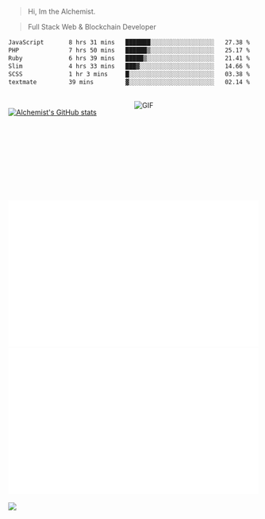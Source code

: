 > Hi, Im the Alchemist.

> Full Stack Web & Blockchain Developer


<!--START_SECTION:waka-->

```text
JavaScript       8 hrs 31 mins   ███████░░░░░░░░░░░░░░░░░░   27.38 %
PHP              7 hrs 50 mins   ██████▒░░░░░░░░░░░░░░░░░░   25.17 %
Ruby             6 hrs 39 mins   █████▒░░░░░░░░░░░░░░░░░░░   21.41 %
Slim             4 hrs 33 mins   ███▓░░░░░░░░░░░░░░░░░░░░░   14.66 %
SCSS             1 hr 3 mins     █░░░░░░░░░░░░░░░░░░░░░░░░   03.38 %
textmate         39 mins         ▓░░░░░░░░░░░░░░░░░░░░░░░░   02.14 %
```

<!--END_SECTION:waka-->


<br />

<img align="right" alt="GIF" src="https://user-images.githubusercontent.com/5355808/139111924-210cc6fa-9fb1-4dac-929d-6324a5836a92.gif" width="250" height="200" />

[![Alchemist's GitHub stats](https://github-readme-stats.vercel.app/api?username=DrMaxis&show_icons=true&theme=outrun&count_private=true)](#)

![](https://raw.githubusercontent.com/DrMaxis/github-stats-transparent/output/generated/overview.svg)
![](https://raw.githubusercontent.com/DrMaxis/github-stats-transparent/output/generated/languages.svg)

 
<a href="https://count.getloli.com/"><img src="https://count.getloli.com/get/@:maxis-the-alchemist?theme=rule34"></a>
<!-- https://count.getloli.com/get/@alchemist?theme=rule34 -->
<br>


